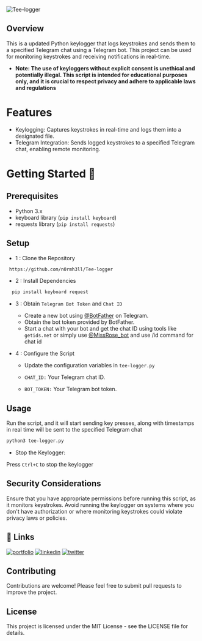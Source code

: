 ![Tee-logger](https://socialify.git.ci/n0rmh3ll/Tee-logger/image?description=1&font=Source%20Code%20Pro&forks=1&issues=1&language=1&name=1&owner=1&pattern=Floating%20Cogs&pulls=1&stargazers=1&theme=Dark)

## Overview
This is a updated Python keylogger that logs keystrokes and sends them to a specified Telegram chat using a Telegram bot. This project can be used for monitoring keystrokes and receiving notifications in real-time.

* **Note: The use of keyloggers without explicit consent is unethical and potentially illegal. This script is intended for educational purposes only, and it is crucial to respect privacy and adhere to applicable laws and regulations** 

# Features
* Keylogging: Captures keystrokes in real-time and logs them into a designated file.
* Telegram Integration: Sends logged keystrokes to a specified Telegram chat, enabling remote monitoring.

# Getting Started 🚀 
## Prerequisites
* Python 3.x
* keyboard library (`pip install keyboard`)
* requests library (`pip install requests`)
## Setup
* 1 : Clone the Repository
```bash
 https://github.com/n0rmh3ll/Tee-logger
```
* 2 : Install Dependencies
```bash
  pip install keyboard request
```
* 3 : Obtain `Telegram Bot Token` and `Chat ID`
  
    * Create a new bot using [@BotFather](https://t.me/BotFather) on Telegram.
    * Obtain the bot token provided by BotFather.
    * Start a chat with your bot and get the chat ID using tools like `getids.net` or simply use [@MissRose_bot](https://t.me/MissRose_bot) and use /id command for chat id

* 4 : Configure the Script

  - Update the configuration variables in `tee-logger.py`

  - `CHAT_ID:` Your Telegram chat ID.

  - `BOT_TOKEN:` Your Telegram bot token.

## Usage
Run the script, and it will start sending key presses, along with timestamps in real time will be sent to the specified Telegram chat
```bash
python3 tee-logger.py
```
* Stop the Keylogger:

Press `Ctrl+C` to stop the keylogger

## Security Considerations
Ensure that you have appropriate permissions before running this script, as it monitors keystrokes.
Avoid running the keylogger on systems where you don't have authorization or where monitoring keystrokes could violate privacy laws or policies.
## 🔗 Links
[![portfolio](https://img.shields.io/badge/my_portfolio-000?style=for-the-badge&logo=ko-fi&logoColor=white)](https://n0rmh3ll.me/)
[![linkedin](https://img.shields.io/badge/linkedin-0A66C2?style=for-the-badge&logo=linkedin&logoColor=white)](https://www.linkedin.com/in/n0rmh3ll/)
[![twitter](https://img.shields.io/badge/twitter-1DA1F2?style=for-the-badge&logo=twitter&logoColor=white)](https://twitter.com/n0rmh3ll)

## Contributing
Contributions are welcome! Please feel free to submit pull requests to improve the project.

## License
This project is licensed under the MIT License - see the LICENSE file for details.
